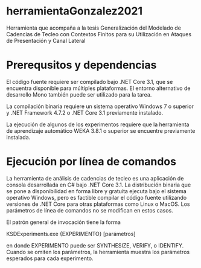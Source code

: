# herramientaGonzalez2021
Herramienta que acompaña a la tesis Generalización del Modelado de Cadencias de Tecleo con Contextos Finitos para su Utilización en Ataques de Presentación y Canal Lateral


# Prerequsitos y dependencias
El código fuente requiere ser compilado bajo .NET Core 3.1, que se encuentra disponible para múltiples plataformas. El entorno alternativo de desarrollo Mono también puede ser utilizado para la tarea.

La compilación binaria requiere un sistema operativo Windows 7 o superior y .NET Framework 4.7.2 o .NET Core 3.1 previamente instalado.

La ejecución de algunos de los experimentos requiere que la herramienta de aprendizaje automático WEKA 3.8.1 o superior se encuentre previamente instalada.

# Ejecución por línea de comandos
La herramienta de análisis de cadencias de tecleo es una aplicación de consola desarrollada en C\# bajo .NET Core 3.1. La distribución binaria que se pone a disponibilidad en forma libre y gratuita ejecuta bajo el sistema operativo Windows, pero es factible compilar el código fuente utilizando versiones de .NET Core para otras plataformas como Linux o MacOS. Los parámetros de línea de comandos no se modifican en estos casos.

El patrón general de invocación tiene la forma

KSDExperiments.exe {EXPERIMENTO} [parámetros]

en donde EXPERIMENTO puede ser SYNTHESIZE, VERIFY, o IDENTIFY. Cuando se omiten los parámetros, la herramienta muestra los parámetros esperados para cada experimento.
